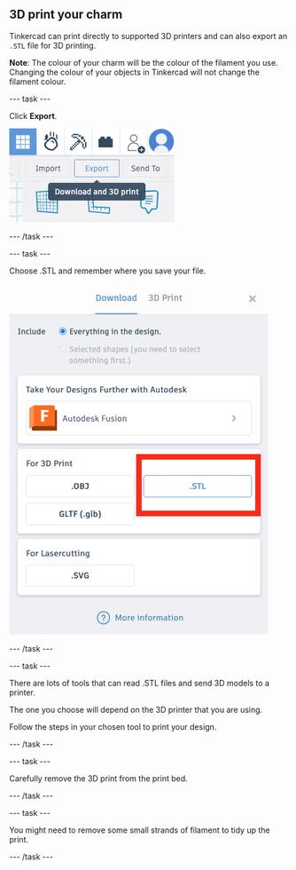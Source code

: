 ## 3D print your charm

Tinkercad can print directly to supported 3D printers and can also export an `.STL` file for 3D printing.

**Note**: The colour of your charm will be the colour of the filament you use. 
Changing the colour of your objects in Tinkercad will not change the filament colour.

--- task ---

Click **Export**.

![The Export button](images/export-button.png) 

--- /task ---

--- task ---

Choose .STL and remember where you save your file.

![The .STL option highlighted](images/stl-option.png) 

--- /task ---

--- task ---

There are lots of tools that can read .STL files and send 3D models to a printer. 

The one you choose will depend on the 3D printer that you are using. 

Follow the steps in your chosen tool to print your design.

--- /task ---

--- task ---

Carefully remove the 3D print from the print bed.
		
--- /task ---

--- task ---

You might need to remove some small strands of filament to tidy up the print. 

--- /task ---


